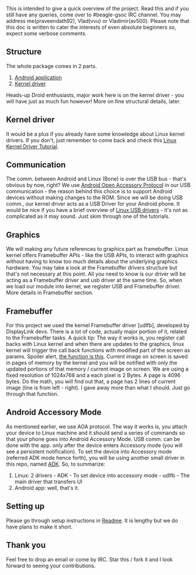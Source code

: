 This is intended to give a quick overview of the project. Read this and if you still have any queries,
come over to #beagle-gsoc IRC channel. You may address me(praveendath92), Vlad(vvu) or Vladimir(av500).
Please note that this doc is written to cater the interests of even absolute beginners so, expect some
verbose comments.

Structure
--------------------
The whole package comes in 2 parts.

  1. [Android application][1]
  2. [Kernel driver][7]

Heads-up Droid enthusiasts, major work here is on the kernel driver - you will have just as much fun however!
More on fine structural details, later.


Kernel driver
---------------------
It would be a plus if you already have some knowledge about Linux kernel drivers. If you don't, just remember
to come back and check this [Linux Kernel Driver Tutorial][3].


Communication
--------------------
The comm. between Android and Linux (Bone) is over the USB bus - that's obvious by now, right? We use
[Android Open Accessory Protocol][2] in our USB communication - the reason behind this choice is to support Android
devices without making changes to the ROM. Since we will be doing USB comm., our kernel driver acts as a USB Driver
for your Android phone. It would be nice if you have a brief overview of [Linux USB drivers][4] - it's not as complicated
as it may sound. Just skim through one of the tutorials.


Graphics
---------------------
We will making any future references to graphics part as framebuffer. Linux kernel offers Framebuffer APIs -
like the USB APIs, to interact with graphics without having to know too much details about the underlying graphics
hardware. You may take a look at the Framebuffer drivers structure but that's not necessary at this point. All you
need to know is our driver will be acting as a Framebuffer driver and usb driver at the same time. So, when we load
our module into kernel, we register USB and Framebuffer driver. More details in Framebuffer section.


Framebuffer
----------------------
For this project we used the kernel Framebuffer driver [udlfb], developed by DisplayLink devs. There is a lot of
code, actually major portion of it, related to the Framebuffer tasks. A quick tip: The way it works is, you register
call backs with Linux kernel and when there are updates to the graphics, linux kernel will trigger
the call back functions with modified part of the screen as params. Spoiler alert, [the function is this][5]. Current
image on screen is saved in pages of memory by the kernel and you will be notified with only the updated portions of
that memory / current image on screen. We are using a fixed resolution of 1024x768 and a each pixel is 2 Bytes.
A page is 4096 bytes. Do the math, you will find out that, a page has 2 lines of current image
(line is from left - right). I gave away more than what I should. Just go through that function.


Android Accessory Mode
-------------------------
As mentioned earlier, we use AOA protocol. The way it works is, you attach your device to Linux machine and it should
send a series of commands so that your phone goes into Android Accessory Mode. USB comm. can be done with the app.
only after the device enters Accessory mode (you will see a persistent notification). To set the device into Accessory
mode (referred ADK mode hence forth), you will be using another small driver in this repo, named [ADK][6].
So, to summarize:

  1. Linux: 2 drivers
    - ADK   - To set device into accessory mode
    - udlfb - The main driver that transfers UI
  2. Android app: well, that's it.


Setting up
--------------------------
Please go through setup instructions in [Readme][7]. It is lengthy but we do have plans to make it short.


Thank you
-------------------------
Feel free to drop an email or come by IRC. Star this / fork it and I look forward to seeing your contributions.


[1]: https://github.com/praveendath92/bard-droid
[2]: https://source.android.com/accessories/protocol.html
[3]: http://www.thegeekstuff.com/2013/07/write-linux-kernel-module/
[4]: http://www.linuxjournal.com/article/7353
[5]: https://github.com/praveendath92/bard-linux/blob/master/udlfb.c#L491
[6]: https://github.com/praveendath92/bard-linux/tree/master/adk
[7]: https://github.com/praveendath92/bard-linux
